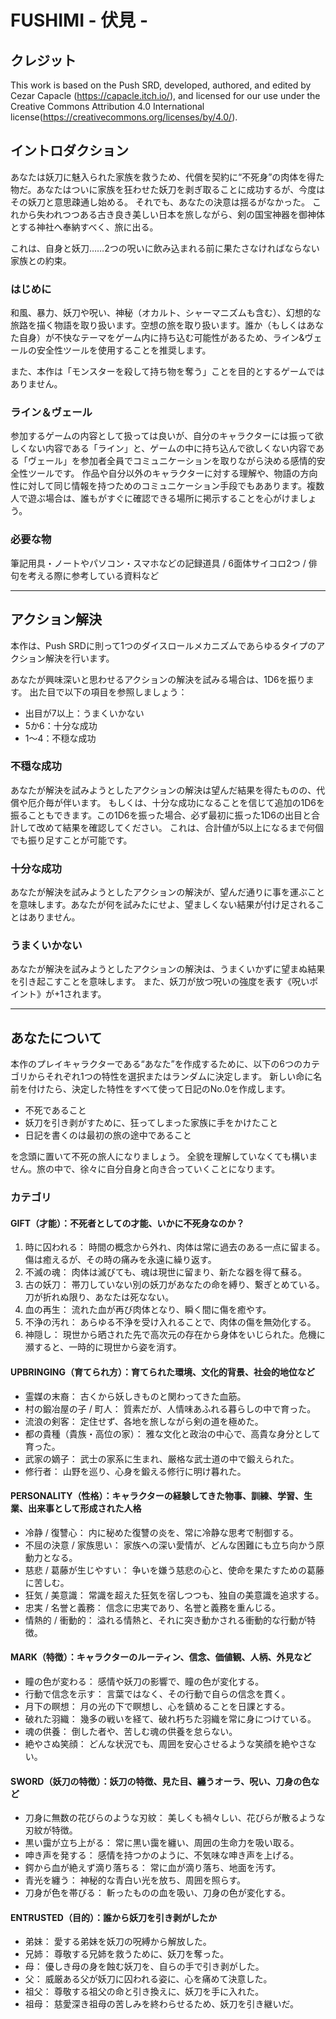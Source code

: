 # FUSHIMI - 伏見 -

## クレジット
This work is based on the Push SRD, developed, authored, and edited by Cezar Capacle (https://capacle.itch.io/), and licensed for our use under the Creative Commons Attribution 4.0 International license(https://creativecommons.org/licenses/by/4.0/).

## イントロダクション
あなたは妖刀に魅入られた家族を救うため、代償を契約に“不死身”の肉体を得た物だ。あなたはついに家族を狂わせた妖刀を剥ぎ取ることに成功するが、今度はその妖刀と意思疎通し始める。
それでも、あなたの決意は揺るがなかった。
これから失われつつある古き良き美しい日本を旅しながら、剣の国宝神器を御神体とする神社へ奉納すべく、旅に出る。

これは、自身と妖刀……2つの呪いに飲み込まれる前に果たさなければならない家族との約束。

### はじめに
和風、暴力、妖刀や呪い、神秘（オカルト、シャーマニズムも含む）、幻想的な旅路を描く物語を取り扱います。空想の旅を取り扱います。誰か（もしくはあなた自身）が不快なテーマをゲーム内に持ち込む可能性があるため、ライン&ヴェールの安全性ツールを使用することを推奨します。

また、本作は「モンスターを殺して持ち物を奪う」ことを目的とするゲームではありません。

### ライン＆ヴェール
参加するゲームの内容として扱っては良いが、自分のキャラクターには振って欲しくない内容である「ライン」と、ゲームの中に持ち込んで欲しくない内容である「ヴェール」を参加者全員でコミュニケーションを取りながら決める感情的安全性ツールです。
作品や自分以外のキャラクターに対する理解や、物語の方向性に対して同じ情報を持つためのコミュニケーション手段でもああります。複数人で遊ぶ場合は、誰もがすぐに確認できる場所に掲示することを心がけましょう。

### 必要な物
筆記用具・ノートやパソコン・スマホなどの記録道具 / 6面体サイコロ2つ / 俳句を考える際に参考している資料など

----

## アクション解決
本作は、Push SRDに則って1つのダイスロールメカニズムであらゆるタイプのアクション解決を行います。

あなたが興味深いと思わせるアクションの解決を試みる場合は、1D6を振ります。
出た目で以下の項目を参照しましょう：

 * 出目が7以上：うまくいかない
 * 5か6：十分な成功
 * 1〜4：不穏な成功

### 不穏な成功
あなたが解決を試みようとしたアクションの解決は望んだ結果を得たものの、代償や厄介毎が伴います。
もしくは、十分な成功になることを信じて追加の1D6を振ることもできます。この1D6を振った場合、必ず最初に振った1D6の出目と合計して改めて結果を確認してください。
これは、合計値が5以上になるまで何個でも振り足すことが可能です。

### 十分な成功
あなたが解決を試みようとしたアクションの解決が、望んだ通りに事を運ぶことを意味します。あなたが何を試みたにせよ、望ましくない結果が付け足されることはありません。

### うまくいかない
あなたが解決を試みようとしたアクションの解決は、うまくいかずに望まぬ結果を引き起こすことを意味します。
また、妖刀が放つ呪いの強度を表す《呪いポイント》が+1されます。

----

## あなたについて
本作のプレイキャラクターである“あなた”を作成するために、以下の6つのカテゴリからそれぞれ1つの特性を選択またはランダムに決定します。
新しい命に名前を付けたら、決定した特性をすべて使って日記のNo.0を作成します。

* 不死であること
* 妖刀を引き剥がすために、狂ってしまった家族に手をかけたこと
* 日記を書くのは最初の旅の途中であること

を念頭に置いて不死の旅人になりましょう。
全貌を理解していなくても構いません。旅の中で、徐々に自分自身と向き合っていくことになります。

### カテゴリ
#### GIFT（才能）：不死者としての才能、いかに不死身なのか？

1. 時に囚われる： 時間の概念から外れ、肉体は常に過去のある一点に留まる。傷は癒えるが、その時の痛みを永遠に繰り返す。
2. 不滅の魂： 肉体は滅びても、魂は現世に留まり、新たな器を得て蘇る。
3. 古の妖刀： 帯刀していない別の妖刀があなたの命を縛り、繋ぎとめている。刀が折れぬ限り、あなたは死なない。
4. 血の再生： 流れた血が再び肉体となり、瞬く間に傷を癒やす。
5. 不浄の汚れ： あらゆる不浄を受け入れることで、肉体の傷を無効化する。
6. 神隠し： 現世から晒された先で高次元の存在から身体をいじられた。危機に瀕すると、一時的に現世から姿を消す。

#### UPBRINGING（育てられ方）：育てられた環境、文化的背景、社会的地位など

* 霊媒の末裔： 古くから妖しきものと関わってきた血筋。
* 村の鍛冶屋の子 / 町人： 質素だが、人情味あふれる暮らしの中で育った。
* 流浪の剣客： 定住せず、各地を旅しながら剣の道を極めた。
* 都の貴種（貴族・高位の家）： 雅な文化と政治の中心で、高貴な身分として育った。
* 武家の嫡子： 武士の家系に生まれ、厳格な武士道の中で鍛えられた。
* 修行者： 山野を巡り、心身を鍛える修行に明け暮れた。

#### PERSONALITY（性格）：キャラクターの経験してきた物事、訓練、学習、生業、出来事として形成された人格

* 冷静 / 復讐心： 内に秘めた復讐の炎を、常に冷静な思考で制御する。
* 不屈の決意 / 家族思い： 家族への深い愛情が、どんな困難にも立ち向かう原動力となる。
* 慈悲 / 葛藤が生じやすい： 争いを嫌う慈悲の心と、使命を果たすための葛藤に苦しむ。
* 狂気 / 美意識： 常識を超えた狂気を宿しつつも、独自の美意識を追求する。
* 忠実 / 名誉と義務： 信念に忠実であり、名誉と義務を重んじる。
* 情熱的 / 衝動的： 溢れる情熱と、それに突き動かされる衝動的な行動が特徴。

#### MARK（特徴）：キャラクターのルーティン、信念、価値観、人柄、外見など

* 瞳の色が変わる： 感情や妖刀の影響で、瞳の色が変化する。
* 行動で信念を示す： 言葉ではなく、その行動で自らの信念を貫く。
* 月下の瞑想： 月の光の下で瞑想し、心を鎮めることを日課とする。
* 破れた羽織： 幾多の戦いを経て、破れ朽ちた羽織を常に身につけている。
* 魂の供養： 倒した者や、苦しむ魂の供養を怠らない。
* 絶やさぬ笑顔： どんな状況でも、周囲を安心させるような笑顔を絶やさない。

#### SWORD（妖刀の特徴）：妖刀の特徴、見た目、纏うオーラ、呪い、刀身の色など

* 刀身に無数の花びらのような刃紋： 美しくも禍々しい、花びらが散るような刃紋が特徴。
* 黒い靄が立ち上がる： 常に黒い靄を纏い、周囲の生命力を吸い取る。
* 呻き声を発する： 感情を持つかのように、不気味な呻き声を上げる。
* 鍔から血が絶えず滴り落ちる： 常に血が滴り落ち、地面を汚す。
* 青光を纏う： 神秘的な青白い光を放ち、周囲を照らす。
* 刀身が色を帯びる： 斬ったものの血を吸い、刀身の色が変化する。

#### ENTRUSTED（目的）：誰から妖刀を引き剥がしたか

* 弟妹： 愛する弟妹を妖刀の呪縛から解放した。
* 兄姉： 尊敬する兄姉を救うために、妖刀を奪った。
* 母： 優しき母の身を蝕む妖刀を、自らの手で引き剥がした。
* 父： 威厳ある父が妖刀に囚われる姿に、心を痛めて決意した。
* 祖父： 尊敬する祖父の命と引き換えに、妖刀を手に入れた。
* 祖母： 慈愛深き祖母の苦しみを終わらせるため、妖刀を引き継いだ。